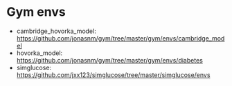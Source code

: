 # Gym envs

* cambridge_hovorka_model: https://github.com/jonasnm/gym/tree/master/gym/envs/cambridge_model
* hovorka_model: https://github.com/jonasnm/gym/tree/master/gym/envs/diabetes
* simglucose: https://github.com/jxx123/simglucose/tree/master/simglucose/envs